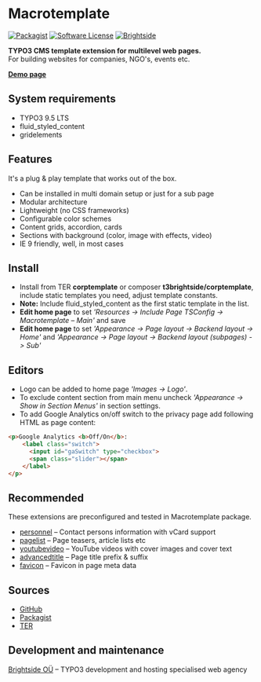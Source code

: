 # Macrotemplate
[![Packagist](https://img.shields.io/packagist/v/t3brightside/pagelist.svg?style=flat)](https://packagist.org/packages/t3brightside/microtemplate)
[![Software License](https://img.shields.io/badge/license-GPLv2-brightgreen.svg?style=flat)](LICENSE)
[![Brightside](https://img.shields.io/badge/by-t3brightside.com-orange.svg?style=flat)](https://t3brightside.com)

**TYPO3 CMS template extension for multilevel web pages.**
<br />For building websites for companies, NGO's, events etc.

**[Demo page](https://macrotemplate.t3brightside.com/)**

## System requirements

- TYPO3 9.5 LTS
- fluid_styled_content
- gridelements

## Features

It's a plug & play template that works out of the box.

- Can be installed in multi domain setup or just for a sub page
- Modular architecture
- Lightweight (no CSS frameworks)
- Configurable color schemes
- Content grids, accordion, cards
- Sections with background (color, image with effects, video)
- IE 9 friendly, well, in most cases

## Install
- Install from TER **corptemplate** or composer **t3brightside/corptemplate**, include static templates you need, adjust template constants.
- **Note:** Include fluid_styled_content as the first static template in the list.
- **Edit home page** to set _'Resources -> Include Page TSConfig -> Macrotemplate – Main'_ and save
- **Edit home page** to set _'Appearance -> Page layout -> Backend layout -> Home'_ and _'Appearance -> Page layout -> Backend layout (subpages) -> Sub'_

## Editors
- Logo can be added to home page _'Images -> Logo'_.
- To exclude content section from main menu uncheck _'Appearance -> Show in Section Menus'_ in section settings.
- To add Google Analytics on/off switch to the privacy page add following HTML as page content:
```html
<p>Google Analytics <b>Off/On</b>:
    <label class="switch">
      <input id="gaSwitch" type="checkbox">
      <span class="slider"></span>
    </label>
</p>
```

## Recommended
These extensions are preconfigured and tested in Macrotemplate package.
- [personnel](https://extensions.typo3.org/extension/personnel/)
 – Contact persons information with vCard support
- [pagelist](https://extensions.typo3.org/extension/pagelist/) – Page teasers, article lists etc
- [youtubevideo](https://extensions.typo3.org/extension/youtubevideo/) – YouTube videos with cover images and cover text
- [advancedtitle](https://extensions.typo3.org/extension/advancedtitle/) – Page title prefix & suffix
- [favicon](https://extensions.typo3.org/extension/favicon/) – Favicon in page meta data
## Sources

- [GitHub](https://github.com/t3brightside/macrotemplate)
- [Packagist](https://packagist.org/packages/t3brightside/macrotemplate)
- [TER](https://extensions.typo3.org/extension/macrotemplate/)

## Development and maintenance

[Brightside OÜ](https://t3brightside.com/) – TYPO3 development and hosting specialised web agency
